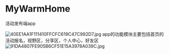 # MyWarmHome
活动发布端app

![40EE1AA1F111410FFCFC619C47C992D7.jpg](http://upload-images.jianshu.io/upload_images/2245754-0d7a010376d7d667.jpg?imageMogr2/auto-orient/strip%7CimageView2/2/w/1240)
app的功能模块主要包括首页的活动报名，视野区，分享区，个人中心，好友区
![91DA4807FE905B6CF51E15A3978A039C.jpg](http://upload-images.jianshu.io/upload_images/2245754-85552a121eea9f2c.jpg?imageMogr2/auto-orient/strip%7CimageView2/2/w/1240)
